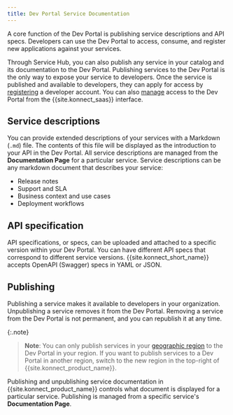 ```yaml
---
title: Dev Portal Service Documentation
---
```


A core function of the Dev Portal is publishing service descriptions and API specs. Developers can use the Dev Portal to access, consume, and register new applications against your services.

Through Service Hub, you can also publish any service in your catalog and its
documentation to the Dev Portal. Publishing services to the Dev Portal is the only way to expose your service to developers. Once the service is published and available to developers, they can apply for access by [registering](/konnect/dev-portal/dev-reg/) a developer account. You can also [manage](/konnect/dev-portal/access-and-approval/manage-devs/) access to the Dev Portal from the {{site.konnect_saas}} interface.

## Service descriptions

You can provide extended descriptions of your services with a Markdown (`.md`) file. The contents of this file will be displayed as the introduction to your API in the Dev Portal. All service descriptions are managed from the **Documentation Page** for a particular service. Service descriptions can be any markdown document that describes your service: 

* Release notes
* Support and SLA 
* Business context and use cases
* Deployment workflows

## API specification

API specifications, or specs, can be uploaded and attached to a specific version within your Dev Portal.
You can have different API specs that correspond to different service versions.
{{site.konnect_short_name}} accepts OpenAPI (Swagger) specs in YAML or JSON.

## Publishing

Publishing a service makes it available to developers in your organization. Unpublishing a service removes it from the Dev Portal. Removing a service from the Dev Portal is not permanent, and you can republish it at any time.

{:.note}
> **Note**: You can only publish services in your [geographic region](/konnect/regions) to the Dev Portal in your region. If you want to publish services to a Dev Portal in another region, switch to the new region in the top-right of {{site.konnect_product_name}}.

Publishing and unpublishing service documentation in {{site.konnect_product_name}} controls what document is displayed for a particular service.
Publishing is managed from a specific service's **Documentation Page**. 

